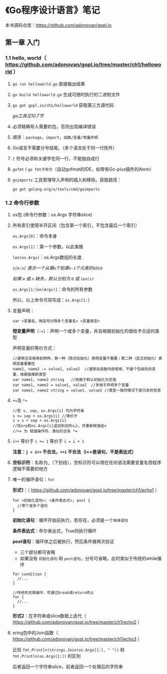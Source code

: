 # 《Go程序设计语言》笔记

本书源码仓库：https://github.com/adonovan/gopl.io

## 第一章 入门

### 1.1 hello, world（ https://github.com/adonovan/gopl.io/tree/master/ch1/helloworld ）

1. `go run helloworld.go` 直接输出结果

2. `go build helloworld.go` 生成可随时执行的二进制文件

3. `go get gopl.io/ch1/helloworld` 获取第三方源代码

    *go工具见10.7节*

4. 必须精确导入需要的包，否则出现编译错误

5. 顺序：`package`，`import`，`函数/变量/常量声明`

6. Go语言不需要分号结尾。（多个语言处于同一行除外）

7. `{` 符号必须和关键字在同一行，不能独自成行

8. `gofmt` / `go fmt子命令`（自动gofmat的IDE，如带有Go-plus插件的Atom）

9. `goimports` 工具管理导入声明的插入和移除。获取路径：

    `go get golang.org/x/tools/cmd/goimports`

### 1.2 命令行参数

1. os包  (命令行参数：os.Args  字符串slice)

2. 所有索引使用半开区间（包含第一个索引，不包含最后一个索引）

    `os.Args[0]`：命令本身

    `os.Args[1]`：第一个参数，以此类推

    `len(os.Args)`：os.Args数组的长度

    *`s[m:n]` 表示一个从第`m`个到第`n-1`个元素的slice*

    *如果 `m` 或 `n` 缺失，默认分别为 `0` 或 `len(s)`*

    `os.Args[1:len(Args)]`：命令的所有参数

    所以，以上命令可简写成：`os.Args[1:]`

3. 变量声明：

    ```
    var <变量名，用逗号分隔多个变量名> <变量类型>
    ```

    **短变量声明**（`:=`）：声明一个或多个变量，并且根据初始化的值给予合适的类型

    声明变量的等价方式：

    ```
    //通常应该使用前两种，第一种（隐式初始化）表明变量不重要；第二种（显式初始化）表明变量重要性
    name1, name2 := value1, value2  //通常在函数内部使用，不是个包级别的变量，根据值推断类型
    var name1, name2 string   //依赖于默认初始化为空值
    var name1, name2 = value1, value2  //多用于声明多个变量
    var name1, name2 string = value1, value2 //类型一致的情况下是冗余的信息
    ```

4. `+=`及 `*=`

    ```
    //若 s, sep, os.Args[i] 均为字符串
    s += sep + os.Args[i] //等价于
    s = s + sep + os.Args[i]
    //将srp和os.Args[i]追加到旧的s上，并重新赋值给s
    //+= 为 赋值操作符，类似的还有 *=
    ```

5. `i++` 等价于 `i += 1` 等价于 `i = i + 1`

    **注意：`j = i++` 不合法，`++i` 不合法（i++是语句，不是表达式）**

6. **空标识符**：名称为_（下划线），空标识符可以用在任何语法需要变量名但程序逻辑不需要的地方

7. 唯一的循环语句：`for`

    **形式1**：（ https://github.com/adonovan/gopl.io/tree/master/ch1/echo1 ）

    ```
    for <初始化语句>; <条件表达式>; post {
      //零个或多个语句
    }
    ```

    **初始化语句**：循环开始前执行，若存在，必须是一个`简单语句`

    **条件表达式**：布尔表达式，True则执行循环

    **post语句**：循环体之后被执行，然后条件被再次验证

    - 三个部分都可省略
    - 如果没有 `初始化语句` 和 `post语句`，分号可省略，此时类似于传统的while循环
    
    ```
    for condition {
      //...
    }
    ```

    ```
    //传统的无限循环，可通过break或return终止
    for {
      //...
    }
    ```

    **形式2**：在字符串或slice数据上迭代（ https://github.com/adonovan/gopl.io/tree/master/ch1/echo2 ）

8. sring包中的Join函数（ https://github.com/adonovan/gopl.io/tree/master/ch1/echo3 ）

    比较 `fmt.Println(strings.Join(os.Args[1:], " "))` 和  `fmt.Println(os.Args[1:])` 的区别
    
    后者返回一个字符串slice，前者返回一个处理后的字符串

